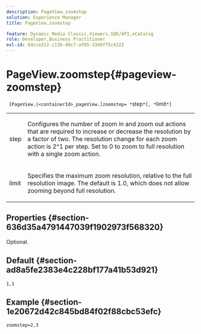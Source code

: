 ```yaml
---
description: PageView.zoomstep
solution: Experience Manager
title: PageView.zoomstep

feature: Dynamic Media Classic,Viewers,SDK/API,eCatalog
role: Developer,Business Practitioner
exl-id: 64cce312-c13b-49c7-af85-3349ff5c4322
---
```

# PageView.zoomstep{#pageview-zoomstep}

 ` [PageView.|<containerId>_pageView.]zoomstep= *`step`*[, *`limit`*]`

<table id="table_82C9252157DB41B5B98505855975D2F5"> 
 <tbody> 
  <tr> 
   <td colname="col1"> <p> <span class="codeph"><span class="varname"> step</span></span> </p> </td> 
   <td colname="col2"> <p> Configures the number of zoom in and zoom out actions that are required to increase or decrease the resolution by a factor of two. The resolution change for each zoom action is 2^1 per step. Set to <span class="codeph"> 0</span> to zoom to full resolution with a single zoom action. </p> </td> 
  </tr> 
  <tr> 
   <td colname="col1"> <p><span class="codeph"><span class="varname"> limit</span></span> </p> </td> 
   <td colname="col2"> <p> Specifies the maximum zoom resolution, relative to the full resolution image. The default is <span class="codeph"> 1.0</span>, which does not allow zooming beyond full resolution. </p> </td> 
  </tr> 
 </tbody> 
</table>

## Properties {#section-636d35a4791447039f1902973f568320}

Optional.

## Default {#section-ad8a5fe2383e4c228bf177a41b53d921}

`1,1`

## Example {#section-1e20672d42c845bd84f02f88cbc53efc}

`zoomstep=2,3`
